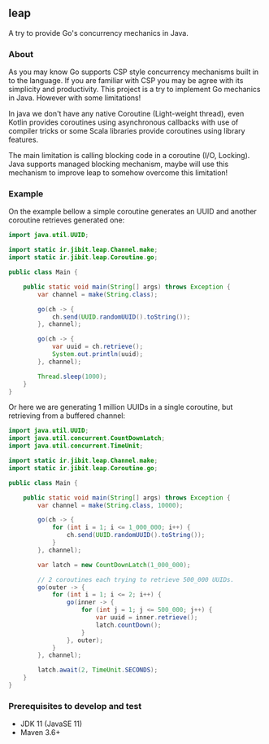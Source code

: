 ## leap
A try to provide Go's concurrency mechanics in Java.

### About
As you may know Go supports CSP style concurrency mechanisms built in to the language. If you are familiar
with CSP you may be agree with its simplicity and productivity. This project is a try to implement
Go mechanics in Java. However with some limitations!

In java we don't have any native Coroutine (Light-weight thread), even Kotlin provides coroutines using
asynchronous callbacks with use of compiler tricks or some Scala libraries provide coroutines using
library features.

The main limitation is calling blocking code in a coroutine (I/O, Locking). Java supports managed blocking
mechanism, maybe will use this mechanism to improve leap to somehow overcome this limitation!

### Example
On the example bellow a simple coroutine generates an UUID and another coroutine retrieves generated one:
```java
import java.util.UUID;

import static ir.jibit.leap.Channel.make;
import static ir.jibit.leap.Coroutine.go;

public class Main {

    public static void main(String[] args) throws Exception {
        var channel = make(String.class);

        go(ch -> {
            ch.send(UUID.randomUUID().toString());
        }, channel);

        go(ch -> {
            var uuid = ch.retrieve();
            System.out.println(uuid);
        }, channel);

        Thread.sleep(1000);
    }
}
```

Or here we are generating 1 million UUIDs in a single coroutine, but retrieving from a buffered channel:
```java
import java.util.UUID;
import java.util.concurrent.CountDownLatch;
import java.util.concurrent.TimeUnit;

import static ir.jibit.leap.Channel.make;
import static ir.jibit.leap.Coroutine.go;

public class Main {

    public static void main(String[] args) throws Exception {
        var channel = make(String.class, 10000);

        go(ch -> {
            for (int i = 1; i <= 1_000_000; i++) {
                ch.send(UUID.randomUUID().toString());
            }
        }, channel);

        var latch = new CountDownLatch(1_000_000);

        // 2 coroutines each trying to retrieve 500_000 UUIDs.
        go(outer -> {
            for (int i = 1; i <= 2; i++) {
                go(inner -> {
                    for (int j = 1; j <= 500_000; j++) {
                        var uuid = inner.retrieve();
                        latch.countDown();
                    }
                }, outer);
            }
        }, channel);

        latch.await(2, TimeUnit.SECONDS);
    }
}
```

### Prerequisites to develop and test
- JDK 11 (JavaSE 11)
- Maven 3.6+
